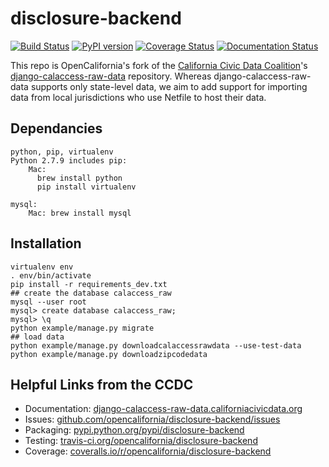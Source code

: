 # disclosure-backend

[![Build Status](https://travis-ci.org/opencalifornia/disclosure-backend.png?branch=master)](https://travis-ci.org/opencalifornia/disclosure-backend)
[![PyPI version](https://badge.fury.io/py/disclosure-backend.png)](http://badge.fury.io/py/disclosure-backend)
[![Coverage Status](https://coveralls.io/repos/opencalifornia/disclosure-backend/badge.png?branch=master)](https://coveralls.io/r/opencalifornia/disclosure-backend?branch=master)
[![Documentation Status](https://readthedocs.org/projects/disclosure-backend/badge/?version=latest)](https://readthedocs.org/projects/disclosure-backend/?badge=latest)

This repo is OpenCalifornia's fork of the [California Civic Data Coalition][ccdc]'s
[django-calaccess-raw-data](http://django-calaccess-raw-data.californiacivicdata.org/en/latest/)
repository. Whereas django-calaccess-raw-data supports only state-level data, we
aim to add support for importing data from local jurisdictions who use Netfile
to host their data.

## Dependancies
```
python, pip, virtualenv
Python 2.7.9 includes pip:
    Mac:
      brew install python
      pip install virtualenv

mysql:
    Mac: brew install mysql
```

## Installation
```
virtualenv env
. env/bin/activate
pip install -r requirements_dev.txt
## create the database calaccess_raw
mysql --user root 
mysql> create database calaccess_raw;
mysql> \q
python example/manage.py migrate
## load data
python example/manage.py downloadcalaccessrawdata --use-test-data
python example/manage.py downloadzipcodedata
```

## Helpful Links from the CCDC

* Documentation: [django-calaccess-raw-data.californiacivicdata.org](http://django-calaccess-raw-data.californiacivicdata.org)
* Issues: [github.com/opencalifornia/disclosure-backend/issues](https://github.com/opencalifornia/disclosure-backend/issues)
* Packaging: [pypi.python.org/pypi/disclosure-backend](https://pypi.python.org/pypi/disclosure-backend)
* Testing: [travis-ci.org/opencalifornia/disclosure-backend](https://travis-ci.org/opencalifornia/disclosure-backend)
* Coverage: [coveralls.io/r/opencalifornia/disclosure-backend](https://coveralls.io/r/opencalifornia/disclosure-backend)

[ccdc]: http://www.californiacivicdata.org/
